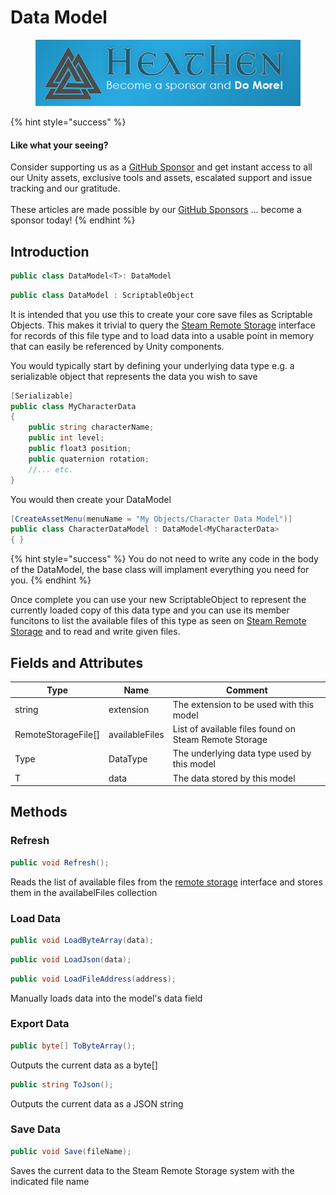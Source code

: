 # Data Model

<figure><img src="../../../.gitbook/assets/512x128 Sponsor Banner.png" alt="Become a sponsor and Do More"><figcaption></figcaption></figure>

{% hint style="success" %}
#### Like what your seeing?

Consider supporting us as a [GitHub Sponsor](../../../) and get instant access to all our Unity assets, exclusive tools and assets, escalated support and issue tracking and our gratitude.\
\
These articles are made possible by our [GitHub Sponsors](https://github.com/sponsors/heathen-engineering) ... become a sponsor today!
{% endhint %}

## Introduction

```csharp
public class DataModel<T>: DataModel
```

```csharp
public class DataModel : ScriptableObject
```

It is intended that you use this to create your core save files as Scriptable Objects. This makes it trivial to query the [Steam Remote Storage](../api/remote-storage.md) interface for records of this file type and to load data into a usable point in memory that can easily be referenced by Unity components.

You would typically start by defining your underlying data type e.g. a serializable object that represents the data you wish to save

```csharp
[Serializable]
public class MyCharacterData
{
    public string characterName;
    public int level;
    public float3 position;
    public quaternion rotation;
    //... etc.
}
```

You would then create your DataModel

```csharp
[CreateAssetMenu(menuName = "My Objects/Character Data Model")]
public class CharacterDataModel : DataModel<MyCharacterData>
{ }
```

{% hint style="success" %}
You do not need to write any code in the body of the DataModel, the base class will implament everything you need for you.
{% endhint %}

Once complete you can use your new ScriptableObject to represent the currently loaded copy of this data type and you can use its member funcitons to list the available files of this type as seen on [Steam Remote Storage](../api/remote-storage.md) and to read and write given files.

## Fields and Attributes

| Type                 | Name           | Comment                                               |
| -------------------- | -------------- | ----------------------------------------------------- |
| string               | extension      | The extension to be used with this model              |
| RemoteStorageFile\[] | availableFiles | List of available files found on Steam Remote Storage |
| Type                 | DataType       | The underlying data type used by this model           |
| T                    | data           | The data stored by this model                         |

## Methods

### Refresh

```csharp
public void Refresh();
```

Reads the list of available files from the [remote storage](../api/remote-storage.md) interface and stores them in the availabelFiles collection

### Load Data

```csharp
public void LoadByteArray(data);
```

```csharp
public void LoadJson(data);
```

```csharp
public void LoadFileAddress(address);
```

Manually loads data into the model's data field

### Export Data

```csharp
public byte[] ToByteArray();
```

Outputs the current data as a byte\[]

```csharp
public string ToJson();
```

Outputs the current data as a JSON string

### Save Data

```csharp
public void Save(fileName);
```

Saves the current data to the Steam Remote Storage system with the indicated file name

